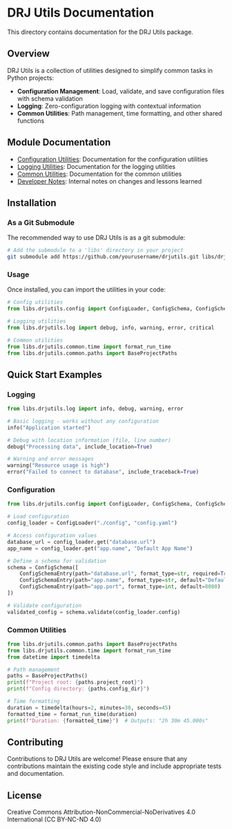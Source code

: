 # DRJ Utils Documentation

This directory contains documentation for the DRJ Utils package.

## Overview

DRJ Utils is a collection of utilities designed to simplify common tasks in Python projects:

- **Configuration Management**: Load, validate, and save configuration files with schema validation
- **Logging**: Zero-configuration logging with contextual information
- **Common Utilities**: Path management, time formatting, and other shared functions

## Module Documentation

- [Configuration Utilities](config/README.md): Documentation for the configuration utilities
- [Logging Utilities](log/README.md): Documentation for the logging utilities
- [Common Utilities](common/README.md): Documentation for the common utilities
- [Developer Notes](notes/README.md): Internal notes on changes and lessons learned

## Installation

### As a Git Submodule

The recommended way to use DRJ Utils is as a git submodule:

```bash
# Add the submodule to a 'libs' directory in your project
git submodule add https://github.com/yourusername/drjutils.git libs/drjutils
```

### Usage

Once installed, you can import the utilities in your code:

```python
# Config utilities
from libs.drjutils.config import ConfigLoader, ConfigSchema, ConfigSchemaEntry

# Logging utilities
from libs.drjutils.log import debug, info, warning, error, critical

# Common utilities
from libs.drjutils.common.time import format_run_time
from libs.drjutils.common.paths import BaseProjectPaths
```

## Quick Start Examples

### Logging

```python
from libs.drjutils.log import info, debug, warning, error

# Basic logging - works without any configuration
info("Application started")

# Debug with location information (file, line number)
debug("Processing data", include_location=True)

# Warning and error messages
warning("Resource usage is high")
error("Failed to connect to database", include_traceback=True)
```

### Configuration

```python
from libs.drjutils.config import ConfigLoader, ConfigSchema, ConfigSchemaEntry

# Load configuration
config_loader = ConfigLoader("./config", "config.yaml")

# Access configuration values
database_url = config_loader.get("database.url")
app_name = config_loader.get("app.name", "Default App Name")

# Define a schema for validation
schema = ConfigSchema([
    ConfigSchemaEntry(path="database.url", format_type=str, required=True),
    ConfigSchemaEntry(path="app.name", format_type=str, default="Default App Name"),
    ConfigSchemaEntry(path="app.port", format_type=int, default=8080)
])

# Validate configuration
validated_config = schema.validate(config_loader.config)
```

### Common Utilities

```python
from libs.drjutils.common.paths import BaseProjectPaths
from libs.drjutils.common.time import format_run_time
from datetime import timedelta

# Path management
paths = BaseProjectPaths()
print(f"Project root: {paths.project_root}")
print(f"Config directory: {paths.config_dir}")

# Time formatting
duration = timedelta(hours=2, minutes=30, seconds=45)
formatted_time = format_run_time(duration)
print(f"Duration: {formatted_time}")  # Outputs: "2h 30m 45.000s"
```

## Contributing

Contributions to DRJ Utils are welcome! Please ensure that any contributions maintain the existing code style and include appropriate tests and documentation.

## License

Creative Commons Attribution-NonCommercial-NoDerivatives 4.0 International (CC BY-NC-ND 4.0)
